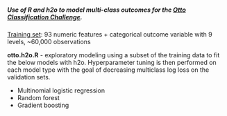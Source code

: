 ##### Use of R and h2o to model multi-class outcomes for the [Otto Classification Challenge](https://www.kaggle.com/c/otto-group-product-classification-challenge).

[Training set](https://www.kaggle.com/c/otto-group-product-classification-challenge/data): 93 numeric features + categorical outcome variable with 9 levels, ~60,000 observations

**otto.h2o.R** - exploratory modeling using a subset of the training data to fit the below models with h2o. Hyperparameter tuning is then performed on each model type with the goal of decreasing multiclass log loss on the validation sets.

- Multinomial logistic regression
- Random forest
- Gradient boosting

